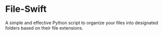 # File-Swift
A simple and effective Python script to organize your files into designated folders based on their file extensions.
